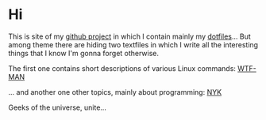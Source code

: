 Hi
==

This is site of my [github project](..) in which I contain mainly my [dotfiles](../dotfiles)... But among theme there are hiding two textfiles in which I write all the interesting things that I know I'm gonna forget otherwise.

The first one contains short descriptions of various Linux commands:
[WTF-MAN](page/wtf-man.html)

... and another one other topics, mainly about programming:
[NYK](page/nyk.html)


Geeks of the universe, unite...
